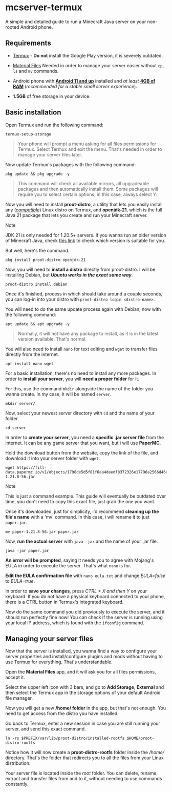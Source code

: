 # mcserver-termux
A simple and detailed guide to run a Minecraft Java server on your non-rooted Android phone.

## Requirements

- [Termux](https://f-droid.org/packages/com.termux/) - **Do not** install the Google Play version, it is severely outdated.

- [Material Files](https://play.google.com/store/apps/details?id=me.zhanghai.android.files) Needed in order to manage your server easier without `cp`, `ls` and `mv` commands.

- Android phone with <ins>**Android 11 and up**</ins> installed and *at least* <ins>**4GB of RAM**</ins> (*recommended for a stable small server experience*).

- **1.5GB** of free storage in your device.

## Basic installation

Open Termux and run the following command:
```
termux-setup-storage
```
> Your phone will prompt a menu asking for all files permissions for Termux. Select Termux and exit the menu. That's needed in order to manage your server files later.

Now update Termux's packages with the following command:
```
pkg update && pkg upgrade -y
```
> This command will check all available mirrors, all upgradeable packages and then automatically install them. Some packages will require you to select certain options, in this case, always select Y.

Now you will need to install **proot-distro**, a utility that lets you easily install any ([*compatible*](https://github.com/termux/proot-distro?tab=readme-ov-file#bundled-distributions)) Linux distro on Termux, and **openjdk-21**, which is the full Java 21 package that lets you create and run your Minecraft server.

>[!NOTE]
>JDK 21 is only needed for 1.20.5+ servers. If you wanna run an older version of Minecraft Java, check [this link](https://docs.mcserversoft.com/advanced/java-version) to check which version is suitable for you.

But well, here's the command.
```
pkg install proot-distro openjdk-21
```

Now, you will need to **install a distro** directly from proot-distro. I will be installing Debian, but _**Ubuntu works in the exact same way**_.
```
proot-distro install debian
```
Once it's finished, process in which should take around a couple seconds, you can log-in into your distro with `proot-distro login <distro-name>`.

You will need to do the same update process again with Debian, now with the following command:
```
apt update && apt upgrade -y
```
> Normally, it will not have any package to install, as it is in the latest version available. That's normal.

You will also need to install `nano` for text editing and `wget` to transfer files directly from the internet.
```
apt install nano wget
```

For a basic installation, there's no need to install any more packages. In order to **install your server**, you will **need a proper folder** for it.

For this, use the command `mkdir` alongside the name of the folder you wanna create. In my case, it will be named `server`.
```
mkdir server/
```

Now, select your newest server directory with `cd` and the name of your folder.
```
cd server
```

In order to **create your server**, you need a **specific .jar server file** from the internet. It can be any game server that you want, but i will use **PaperMC**.

Hold the download button from the website, copy the link of the file, and download it into your server folder with `wget`.
```
wget https://fill-data.papermc.io/v1/objects/1798de5d5f81f6aa4deedf8372326e17796a2566d46a55486bfbc9fbc47c7394/paper-1.21.8-56.jar
```
>[!NOTE]
> This is just a command example. This guide will eventually be outdated over time, you don't need to copy this exact file, just grab the one you want.

Once it's downloaded, just for simplicity, i'd recommend **cleaning up the file's name** with a 'mv' command. In this case, i will rename it to just `paper.jar`.
```
mv paper-1.21.8-56.jar paper.jar
```

Now, **run the actual server** with `java -jar` and the name of your .jar file.
```
java -jar paper.jar
```

**An error will be prompted**, saying it needs you to agree with Mojang's EULA in order to execute the server. That's what `nano` is for.

**Edit the EULA confirmation file** with `nano eula.txt` and change *EULA=false* to *EULA=true*. 

In order to **save your changes**, press *CTRL + X and then Y* on your keyboard. If you do not have a physical keyboard connected to your phone, there is a CTRL button in Termux's integrated keyboard.

Now do the same command you did previously to execute the server, and it should run perfectly fine now! You can check if the server is running using your local IP address, which is found with the `ifconfig` command.

## Managing your server files

Now that the server is installed, you wanna find a way to configure your server properties and install/configure plugins and mods without having to use Termux for everything. That's understandable.

Open the **Material Files** app, and it will ask you for all files permissions, accept it.

Select the upper left icon with 3 bars, and go to **Add Storage**, **External** and then select the Termux app in the storage options of your default Android file manager.

Now you will get a new **/home/ folder** in the app, but that's not enough. You need to get access from the distro you have installed.

Go back to Termux, enter a new session in case you are still running your server, and send this exact command.
```
ln -rs $PREFIX/var/lib/proot-distro/installed-rootfs $HOME/proot-distro-rootfs
```

Notice how it will now create a **proot-distro-rootfs** folder inside the */home/* directory. That's the folder that redirects you to all the files from your Linux distribution.

Your server file is located inside the *root* folder. You can delete, rename, extract and transfer files from and to it, without needing to use commands constantly.
